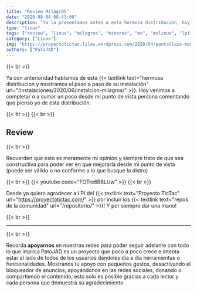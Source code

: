 ```yaml
---
title: "Review MilagrOS"
date: "2020-08-04 08:43:00"
description: "Ya la presentamos antes a esta hermosa distribución, hoy vamos a hablar de mi opinion personal"
type: "linux"
tags: ["review", "linux", "milagros", "mineros", "mx", "mxlinux", "lpi", "tictac"]
category: ["Linux"]
img: "https://proyectotictac.files.wordpress.com/2020/04/pantallazo-menu-milagros-2.0.png"
authors: ["PatoJAD"]
---
```


{{< br >}}

Ya con anterioridad hablamos de esta {{< textlink text="hermosa distribucion y mostramos el paso a paso de su instalación" url="/instalaciones/2020/06/instalcion-milagros/" >}}.  Hoy venimos a completar o a sumar un poco desde mi punto de vista persona comentando que pienso yo de esta distribución.

{{< br >}}
{{< br >}}

## Review

{{< br >}}

Recuerden que esto es meramente mi opinión y siempre trato de que sea constructiva para poder ver en que mejorarla desde mi punto de vista (puede ser válido o no conforme a lo que busque la distro)

{{< br >}}
{{< youtube code="FOTre6B8LUw" >}}
{{< br >}}

Desde ya quiero agradecer a LPI del {{< textlink text="Proyecto TicTac" url="https://proyectotictac.com/" >}} por incluir los {{< textlink text="repos de la comunidad" url="/repositorio/" >}}! Y por siempre dar una mano!

{{< br >}}

---

{{< br >}}

Recorda **apoyarnos** en nuestras redes para poder seguir adelante con todo lo que implica PatoJAD es un proyecto que poco a poco crece e intenta estar al lado de todos de los usuarios dándoles dia a dia herramientas o funcionalidades. Mostranos tu apoyo con pequeños gestos, desactivando el bloqueador de anuncios, apoyándonos en las redes sociales, donando o compartiendo el contenido, esto solo es posible gracias a cada lector y cada persona que demuestra su agradecimiento
